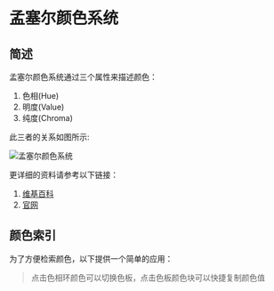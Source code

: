 <script setup>
  import Munsell from '../../components/Munsell.vue'
</script>

# 孟塞尔颜色系统

## 简述

孟塞尔颜色系统通过三个属性来描述颜色：

1. 色相(Hue)
2. 明度(Value)
3. 纯度(Chroma)

此三者的关系如图所示:

![孟塞尔颜色系统](/image/435px-Munsell-system.svg.png)

更详细的资料请参考以下链接：

1. [维基百科](https://en.wikipedia.org/wiki/Munsell_color_system)
2. [官网](https://munsell.com/)

## 颜色索引

为了方便检索颜色，以下提供一个简单的应用：

> 点击色相环颜色可以切换色板，点击色板颜色块可以快捷复制颜色值

<Munsell/>
